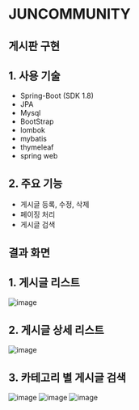 # JUNCOMMUNITY
## 게시판 구현



## 1. 사용 기술
  * Spring-Boot (SDK 1.8)
  * JPA
  * Mysql
  * BootStrap
  * lombok
  * mybatis
  * thymeleaf
  * spring web
  
## 2. 주요 기능
  * 게시글 등록, 수정, 삭제
  * 페이징 처리
  * 게시글 검색
  
  
  
  
## 결과 화면

## 1. 게시글 리스트
![image](https://user-images.githubusercontent.com/93179273/204078026-06dfa011-6c69-4b28-916e-8e8c50114f0e.png)



## 2. 게시글 상세 리스트
![image](https://user-images.githubusercontent.com/93179273/204078091-cd2b09e8-89dd-4f0b-a8d2-548694e787b1.png)



## 3. 카테고리 별 게시글 검색
![image](https://user-images.githubusercontent.com/93179273/204078150-852594d4-2ad5-4a91-a1d8-33b842fa43e4.png)
![image](https://user-images.githubusercontent.com/93179273/204078202-995ae2c0-8108-4326-9b4c-2db055f94a54.png)
![image](https://user-images.githubusercontent.com/93179273/204078235-7646f9dd-dd0f-4993-a2bf-59a60f56c8d8.png)






